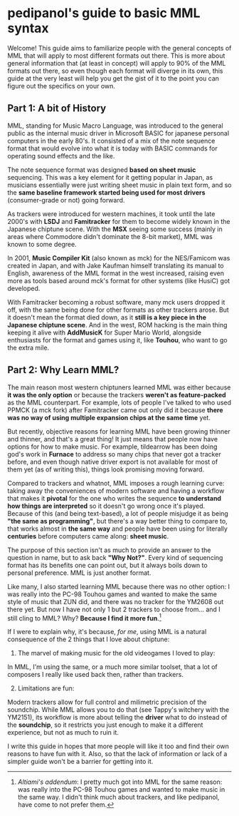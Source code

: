 # pedipanol's guide to basic MML syntax

Welcome! This guide aims to familiarize people with the general concepts of MML that will apply to most different formats out there. This is more about general information that (at least in concept) will apply to 90% of the MML formats out there, so even though each format will diverge in its own, this guide at the very least will help you get the gist of it to the point you can figure out the specifics on your own.

## Part 1: A bit of History

MML, standing for Music Macro Language, was introduced to the general public as the internal music driver in Microsoft BASIC for japanese personal computers in the early 80's. It consisted of a mix of the note sequence format that would evolve into what it is today with BASIC commands for operating sound effects and the like.

The note sequence format was designed **based on sheet music** sequencing. This was a key element for it getting popular in Japan, as musicians essentially were just writing sheet music in plain text form, and so the **same baseline framework started being used for most drivers** (consumer-grade or not) going forward.

As trackers were introduced for western machines, it took until the late 2000's with **LSDJ**   and **Famitracker** for them to become widely known in the Japanese chiptune scene. With the **MSX** seeing some success (mainly in areas where Commodore didn't dominate the 8-bit market), MML was known to some degree.

In 2001, **Music Compiler Kit** (also known as mck) for the NES/Famicom was created in Japan, and with Jake Kaufman himself translating its manual to English, awareness of the MML format in the west increased, raising even more as tools based around mck's format for other systems (like HusiC) got developed.

With Famitracker becoming a robust software, many mck users dropped it off, with the same being done for other formats as other trackers arose. But it doesn't mean the format died down, as it **still is a key piece in the Japanese chiptune scene**. And in the west, ROM hacking is the main thing keeping it alive with **AddMusicK** for Super Mario World, alongside enthusiasts for the format and games using it, like **Touhou**, who want to go the extra mile.

## Part 2: Why Learn MML?

The main reason most western chiptuners learned MML was either because **it was the only option** or because the trackers **weren't as feature-packed** as the MML counterpart. For example, lots of people I've talked to who used PPMCK (a mck fork) after Famitracker came out only did it because **there was no way of using multiple expansion chips at the same time** yet.

But recently, objective reasons for learning MML have been growing thinner and thinner, and that's a great thing! It just means that people now have options for how to make music. For example, tildearrow has been doing god's work in **Furnace** to address so many chips that never got a tracker before, and even though native driver export is not available for most of them yet (as of writing this), things look promising moving forward.

Compared to trackers and whatnot, MML imposes a rough learning curve: taking away the conveniences of modern software and having a workflow that makes it **pivotal** for the one who writes the sequence **to understand how things are interpreted** so it doesn't go wrong once it's played. Because of this (and being text-based), a lot of people misjudge it as being **"the same as programming"**, but there's a way better thing to compare to, that works almost in **the same way** and people have been using for literally **centuries** before computers came along: **sheet music**.

The purpose of this section isn't as much to provide an answer to the question in name, but to ask back **"Why Not?"**. Every kind of sequencing format has its benefits one can point out, but it always boils down to personal preference. MML is just another format.

Like many, I also started learning MML because there was no other option: I was really into the PC-98 Touhou games and wanted to make the same style of music that ZUN did, and there was no tracker for the YM2608 out there yet. But now I have not only 1 but 2 trackers to choose from... and I still cling to MML? Why? **Because I find it more fun**.[^1]

If I were to explain why, it's because, _for me_, using MML is a natural consequence of the 2 things that I love about chiptune:

1. The marvel of making music for the old videogames I loved to play:

In MML, I'm using the same, or a much more similar toolset, that a lot of composers I really like used back then, rather than trackers.

2. Limitations are fun:

Modern trackers allow for full control and milimetric precision of the soundchip. While MML allows you to do that (see Tappy's witchery with the YM2151), its workflow is more about telling the **driver** what to do instead of the **soundchip**, so it restricts you just enough to make it a different experience, but not as much to ruin it.

I write this guide in hopes that more people will like it too and find their own reasons to have fun with it. Also, so that the lack of information or lack of a simpler guide won't be a barrier for getting into it.

[^1]: _Altiami's addendum_: I pretty much got into MML for the same reason: was really into the PC-98 Touhou games and wanted to make music in the same way. I didn't think much about trackers, and like pedipanol, have come to not prefer them.
